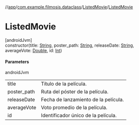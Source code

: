 //[app](../../../index.md)/[com.example.filmosis.dataclass](../index.md)/[ListedMovie](index.md)/[ListedMovie](-listed-movie.md)

# ListedMovie

[androidJvm]\
constructor(title: [String](https://kotlinlang.org/api/latest/jvm/stdlib/kotlin/-string/index.html), poster_path: [String](https://kotlinlang.org/api/latest/jvm/stdlib/kotlin/-string/index.html), releaseDate: [String](https://kotlinlang.org/api/latest/jvm/stdlib/kotlin/-string/index.html), averageVote: [Double](https://kotlinlang.org/api/latest/jvm/stdlib/kotlin/-double/index.html), id: [Int](https://kotlinlang.org/api/latest/jvm/stdlib/kotlin/-int/index.html))

#### Parameters

androidJvm

| | |
|---|---|
| title | Título de la película. |
| poster_path | Ruta del póster de la película. |
| releaseDate | Fecha de lanzamiento de la película. |
| averageVote | Voto promedio de la película. |
| id | Identificador único de la película. |
